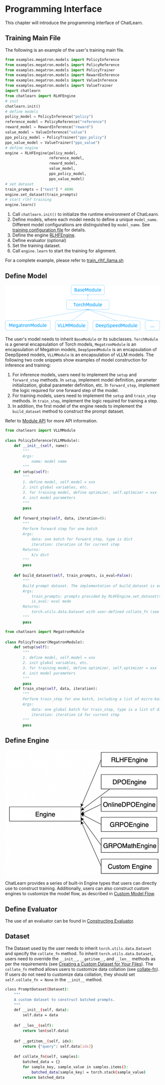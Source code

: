 # Programming Interface
This chapter will introduce the programming interface of ChatLearn.

## Training Main File
The following is an example of the user's training main file.

```python
from examples.megatron.models import PolicyInference
from examples.megatron.models import PolicyReference
from examples.megatron.models import PolicyTrainer
from examples.megatron.models import RewardInference
from examples.megatron.models import ValueInference
from examples.megatron.models import ValueTrainer
import chatlearn
from chatlearn import RLHFEngine
# init
chatlearn.init()
# define models
policy_model = PolicyInference("policy")
reference_model = PolicyReference("reference")
reward_model = RewardInference("reward")
value_model = ValueInference("value")
ppo_policy_model = PolicyTrainer("ppo_policy")
ppo_value_model = ValueTrainer("ppo_value")
# define engine
engine = RLHFEngine(policy_model,
                    reference_model,
                    reward_model,
                    value_model,
                    ppo_policy_model,
                    ppo_value_model)
# set dataset
train_prompts = ["test"] * 4096
engine.set_dataset(train_prompts)
# start rlhf training
engine.learn()
```

1. Call `chatlearn.init()` to initialize the runtime environment of ChatLearn.
2. Define models, where each model needs to define a unique `model_name`. Different model configurations are distinguished by `model_name`. See [training configuration file](config_yaml) for details.
3. Define the engine [RLHFEngine](api/engine.rst).
4. Define evaluator (optional)
4. Set the training dataset.
5. Call `engine.learn` to start the training for alignment. 

For a complete example, please refer to [train_rlhf_llama.sh](https://github.com/alibaba/ChatLearn/blob/main/examples/megatron/scripts/train_rlhf_llama.sh)

## Define Model

![image.png](../images/class.png)

The user's model needs to inherit `BaseModule` or its subclasses. `TorchModule` is a general encapsulation of Torch models, `MegatronModule` is an encapsulation of Megatron models, `DeepSpeedModule` is an encapsulation of DeepSpeed models, `VLLMModule` is an encapsulation of vLLM models. The following two code snippets show examples of model construction for inference and training:
1. For inference models, users need to implement the `setup` and `forward_step` methods. In `setup`, implement model definition, parameter initialization, global parameter definition, etc. In `forward_step`, implement the logic required for one forward step of the model.
2. For training models, users need to implement the `setup` and `train_step` methods. In `train_step`, implement the logic required for training a step.
3. In addition, the first model of the engine needs to implement the `build_dataset` method to construct the prompt dataset.

Refer to [Module API](api/module.rst) for more API information.

```python
from chatlearn import VLLMModule

class PolicyInference(VLLMModule):
    def __init__(self, name):
        """
        Args:
            name: model name
        """
    def setup(self):
        """
        1. define model, self.model = xxx
        2. init global variables, etc.
        3. for training model, define optimizer, self.optimizer = xxx
        4. init model parameters
        """
        pass

    def forward_step(self, data, iteration=0):
        """
        Perform forward step for one batch
        Args:
            data: one batch for forward_step, type is dict
            iteration: iteration id for current step
        Returns:
            k/v dict
        """
        pass

    def build_dataset(self, train_prompts, is_eval=False):
        """
        Build prompt dataset. The implementation of build_dataset is exclusive to PolicyInference, whereas other models are not required to adopt it.
        Args:
            train_prompts: prompts provided by RLHFEngine.set_dataset(train_prompts)
            is_eval: eval mode
        Returns:
            torch.utils.data.Dataset with user-defined collate_fn (see `Dataset`)
        """
        pass
```

```python
from chatlearn import MegatronModule

class PolicyTrainer(MegatronModule):
    def setup(self):
        """
        1. define model, self.model = xxx
        2. init global variables, etc.
        3. for training model, define optimizer, self.optimizer = xxx
        4. init model parameters
        """
        pass
    def train_step(self, data, iteration):
        """
        Perform train_step for one batch, including a list of micro-batches
        Args:
            data: one global batch for train_step, type is a list of dict, each dict is a micro-batch
            iteration: iteration id for current step
        """
        pass
```

## Define Engine

![image.png](../images/engine.jpg)

ChatLearn provides a series of built-in Engine types that users can directly use to construct training. Additionally, users can also construct custom engines to customize the model flow, as described in [Custom Model Flow](tutorial/custom_model_flow.md).

## Define Evaluator
The use of an evaluator can be found in [Constructing Evaluator](tutorial/evaluator.md).

## Dataset
The Dataset used by the user needs to inherit `torch.utils.data.Dataset` and specify the `collate_fn` method. To inherit `torch.utils.data.Dataset`, users need to override the `__init__`, `__getitem__`, and `__len__` methods as per the requirements (see [Creating a Custom Dataset for Your Files](https://pytorch.org/tutorials/beginner/basics/data_tutorial.html#creating-a-custom-dataset-for-your-files)). The `collate_fn` method allows users to customize data collation (see [collate-fn](https://pytorch.org/docs/stable/data.html#dataloader-collate-fn)). If users do not need to customize data collation, they should set `self.collate_fn = None` in the `__init__` method.

```bash
class PromptDataset(Dataset):
    """
    A custom dataset to construct batched prompts.
    """
    def __init__(self, data):
        self.data = data
 
    def __len__(self):
        return len(self.data)

    def __getitem__(self, idx):
        return {"query": self.data[idx]}

    def collate_fn(self, samples):
        batched_data = {}
        for sample_key, sample_value in samples.items():
            batched_data[sample_key] = torch.stack(sample_value)
        return batched_data
```
